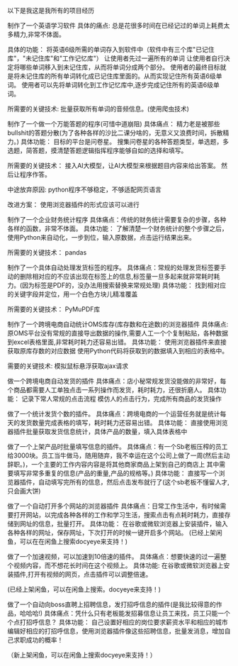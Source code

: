 以下是我这是我所有的项目经历


制作了一个英语学习软件
具体的痛点:
总是花很多时间在已经记过的单词上耗费太多精力,非常不体面。

具体的功能：
将英语6级所需的单词存入到软件中（软件中有三个库"已记住库"，"未记住库"和"工作记忆库"）
让使用者先过一遍所有的单词
让使用者自行决定将哪些单词移入到未记住库，从而将单词分成两个部分。
使用者的最终目标就是将未记住库的所有单词转化成已记住库里面的。从而实现记住所有英语6级单词。
使用者可以先将单词转化到工作记忆库中,逐步完成记住所有的英语6级单词。

所需要的关键技术:
批量获取所有单词的音频信息。(使用爬虫技术)



制作了一个做一个万能答题的程序(可惜中道崩阻)
具体痛点：
精力老是被那些bullshit的答题分散(为了各种各样的沙比二课分啥的，无意义又浪费时间，拆散精力。)
具体功能：
目标的平台是问卷星。
搜集问卷星的各种答题类型，单选题，多选题，简答题，摸清楚答题逻辑指挥程序能够自如的选择和填写。

所需要的关键技术：
接入AI大模型，让AI大模型来根据题目内容来给出答案。
然后让程序作答。

中途放弃原因:
python程序不够稳定，不够适配网页语言

改进方案：
使用浏览器插件的形式应该可以进行



制作了一个企业财务统计程序
具体痛点：传统的财务统计需要复杂的步骤，各种各样的函数，非常不体面。
具体功能：
了解清楚一个财务统计的整个步骤之后，使用Python来自动化，一步到位，输入原数据，点击运行结果出来。

所需要的关键技术：
pandas



制作了一个具体自动处理发货标签的程序。
具体痛点：常规的处理发货标签要手动的删除相对应的不应该出现在标签上的信息,标签量一旦多起来就非常耗时耗力。(因为标签是PDF的，没办法用搜索替换来常规处理)
具体功能：
找到相对应的关键字段并定位，用一个白色方块儿精准覆盖

所需要的关键技术：
PyMuPDF库



制作了一个跨境电商自动统计OMS库存(库存数和在途数)的浏览器插件
具体痛点:原OMS平台没有常规的直接导出数据的操作,需要人工一个个复制粘贴，各种数据到excel表格里面,非常耗时耗力还容易出错。
具体功能：
使用浏览器插件来直接获取原库存数的对应数据
使用Python代码将获取到的数据填入到相应的表格中。

需要的关键技术:
模拟鼠标悬浮获取ajax请求

做一个跨境电商自动发货的插件
具体痛点：店小秘常规发货没能做的非常好，每个商品都需要人工单独点击一系列操作而发货，耗时耗力，还很折磨人。
具体功能：
记录下常人常规的点击流程
模仿人的点击行为，完成所有商品的发货操作



做了一个统计发货个数的插件。
具体痛点：跨境电商的一个运营任务就是统计每天的发货数量完成表格的填写，耗时耗力还容易出错。
具体功能：
直接使用浏览器插件批量获取发货信息统计，具体产品的数量，填入具体表格中

做了一个上架产品时批量填写信息的插件。
具体痛点：有一个Sb老板压榨的员工给3000块。员工当牛做马，随用随弃，我不幸运在这个公司上做了一周(然后主动辞职。)，一个主要的工作内容内容是将其他商家商品上架到自己的商店上
其中需要填写非常多重复的信息(产品的重量,产品的规格等。)
具体功能：
直接写一个浏览器插件，自动填写完所有的信息，然后点击发布就行了(这个sb老板不懂留人才,只会画大饼)



做了一个自动打开多个网站的浏览器插件
具体痛点：日常工作生活中，有时候需要打开网站，以完成各种各样的工作和学习生活，搜索点击有点耗时耗力，直接存储到网址的信息，批量打开。
具体功能：
在谷歌或微软浏览器上安装插件，输入各种各样的网址，保存网址，下次打开的时候一键开启多个网站。
(已经上架闲鱼，可以在在闲鱼上搜索docyeye来支持！)



做了一个加速视频，可以加速到10倍速的插件。
具体痛点：想要快速的过一遍整个视频内容，而不想花长时间在这个视频上。
具体功能:
在谷歌或微软浏览器上安装插件,打开有视频的网页，点击插件可以调整倍速。

(已经上架闲鱼，可以在闲鱼上搜索。docyeye来支持！)



做了一个自动向boss直聘上招聘信息，发打招呼信息的插件(是我比较得意的作品，哈哈哈!)
具体痛点：凭什么只有老板能发招募信息让员工来找，员工只能一个个点打招呼信息？
具体功能：
自己设置好相应的岗位要求薪资水平和相应的城市编辑好相应的打招呼信息，使用浏览器插件像这些招聘信息，批量发消息，增加自己求职成功的概率！

（新上架闲鱼，可以在闲鱼上搜索docyeye来支持！）





